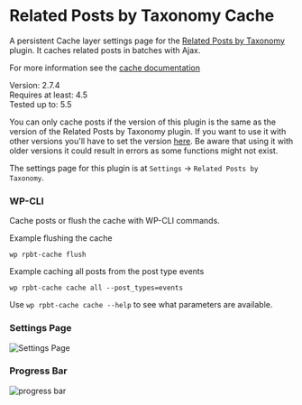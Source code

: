 # Related Posts by Taxonomy Cache

A persistent Cache layer settings page for the [Related Posts by Taxonomy](https://wordpress.org/plugins/related-posts-by-taxonomy/) plugin. It caches related posts in batches with Ajax.

For more information see the [cache documentation](https://keesiemeijer.wordpress.com/related-posts-by-taxonomy/cache/)

Version:           2.7.4  
Requires at least: 4.5  
Tested up to:      5.5  

You can only cache posts if the version of this plugin is the same as the version of the Related Posts by Taxonomy plugin. If you want to use it with other versions you'll have to set the version [here](https://github.com/keesiemeijer/related-posts-by-taxonomy-cache/blob/a88b040bb497732deb8f0a9b0b6ce25545794ae5/related-posts-by-taxonomy-cache.php#L29). Be aware that using it with older versions it could result in errors as some functions might not exist.

The settings page for this plugin is at `Settings` -> `Related Posts by Taxonomy`.

### WP-CLI
Cache posts or flush the cache with WP-CLI commands.

Example flushing the cache

```
wp rpbt-cache flush
```

Example caching all posts from the post type events

```
wp rpbt-cache cache all --post_types=events
```

Use `wp rpbt-cache cache --help` to see what parameters are available.

### Settings Page

![Settings Page](/../screenshots/screenshots/screenshot-1.png?raw=true)

### Progress Bar

![progress bar](/../screenshots/screenshots/screenshot-2.png?raw=true)

